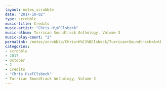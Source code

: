 ```yaml
---
layout: notes_scrobble
date: "2017-10-02"
type: scrobble
music-title: Credits
music-artist: "Chris H\xFClsbeck"
music-album: Turrican Soundtrack Anthology, Volume 3
music-play-count: "2"
permalink: /notes/scrobble/Chris+H%C3%BClsbeck/Turrican+Soundtrack+Anthology%2C+Volume+3/92d365d7d1e59025105fdaa1c9fd02b1ec992729.html
categories:
- scrobble
- 2017
- October
- 2
- Credits
- "Chris H\xFClsbeck"
- Turrican Soundtrack Anthology, Volume 3
---
```

